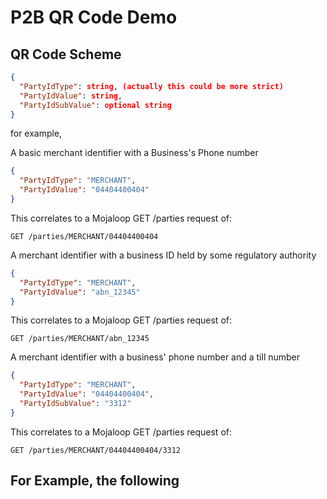 # P2B QR Code Demo


## QR Code Scheme

<!-- TODO: describe the scheme and format here -->
<!-- insert references to the Mojaloop API here -->

```json
{
  "PartyIdType": string, (actually this could be more strict)
  "PartyIdValue": string,
  "PartyIdSubValue": optional string
}
```

for example,

A basic merchant identifier with a Business's Phone number
```json
{
  "PartyIdType": "MERCHANT",
  "PartyIdValue": "04404400404"
}
```

This correlates to a Mojaloop GET /parties request of:
```
GET /parties/MERCHANT/04404400404
```

A merchant identifier with a business ID held by some regulatory authority
```json
{
  "PartyIdType": "MERCHANT",
  "PartyIdValue": "abn_12345"
}
```

This correlates to a Mojaloop GET /parties request of:
```
GET /parties/MERCHANT/abn_12345
```

A merchant identifier with a business' phone number and a till number
```json
{
  "PartyIdType": "MERCHANT",
  "PartyIdValue": "04404400404",
  "PartyIdSubValue": "3312"
}
```

This correlates to a Mojaloop GET /parties request of:
```
GET /parties/MERCHANT/04404400404/3312
```


<!-- TODO: describe how to generate a demo QR following this scheme -->
<!-- eg. remove whitespace -->
<!-- eg. validate json -->
<!-- eg. copy and paste to some website -->


## For Example, the following

<!-- TODO: embed 3-5 examples here -->
